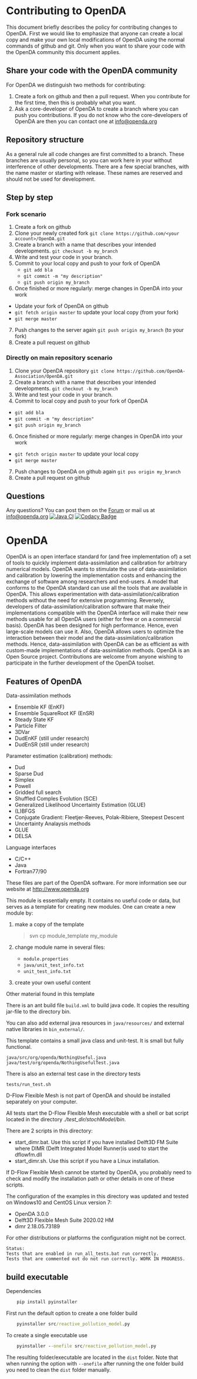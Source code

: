 
# Contributing to OpenDA

This document briefly describes the policy for contributing changes to OpenDA.
First we would like to emphasize that anyone can create a local copy and make your own
local modifications of OpenDA using the normal commands of github and git. Only when you want to
share your code with the OpenDA community this document applies.

## Share your code with the OpenDA community

For OpenDA we distinguish two methods for contributing:
1. Create a fork on github and then a pull request. When you contribute for the first time, then this is probably what you want.
2. Ask a core-developer of OpenDA to create a branch where you can push you contributions. If you do not know who the core-developers of OpenDA are then you can contact one at info@openda.org

## Repository structure

As a general rule all code changes are first committed to a branch. These branches are usually personal, so you can work here in your without interference of other developments. There are a few special branches, with the name master or starting with release. These names are reserved and should not be used for development.

## Step by step

### Fork scenario
1. Create a fork on github
2. Clone your newly created fork `git clone https://github.com/<your account>/OpenDA.git`
3. Create a branch with a name that describes your intended developments. `git checkout -b my_branch`
4. Write and test your code in your branch.
5. Commit to your local copy and push to your fork of OpenDA
   * `git add bla`
   * `git commit -m "my description"`
   * `git push origin my_branch`
6. Once finished or more regularly: merge changes in OpenDA into your work
  * Update your fork of OpenDA on github
  * `git fetch origin master` to update your local copy (from your fork)
  * `git merge master`
7. Push changes to the server again `git push origin my_branch` (to your fork)
8. Create a pull request on github

### Directly on main repository scenario
1. Clone your OpenDA repository `git clone https://github.com/OpenDA-Association/OpenDA.git`
3. Create a branch with a name that describes your intended developments.  `git checkout -b my_branch`
4. Write and test your code in your branch.
5. Commit to local copy and push to your fork of OpenDA
  * `git add bla`
  * `git commit -m "my description"`
  * `git push origin my_branch`
6. Once finished or more regularly: merge changes in OpenDA into your work
  * `git fetch origin master` to update your local copy
  * `git merge master`
7. Push changes to OpenDA on github again `git pus origin my_branch`
8. Create a pull request on github

## Questions

Any questions? You can post them on the [Forum](https://sourceforge.net/p/openda/discussion/?source=navbar) or mail us at info@openda.org
[![Java CI](https://github.com/OpenDA-Association/OpenDA/actions/workflows/ci.yml/badge.svg?branch=master)](https://github.com/OpenDA-Association/OpenDA/actions/workflows/ci.yml)
[![Codacy Badge](https://app.codacy.com/project/badge/Grade/465833e082b54b279105a280b36c75b8)](https://www.codacy.com/gh/OpenDA-Association/OpenDA/dashboard?utm_source=github.com&amp;utm_medium=referral&amp;utm_content=OpenDA-Association/OpenDA&amp;utm_campaign=Badge_Grade)

# OpenDA

OpenDA is an open interface standard for (and free implementation of) a set of tools to quickly implement data-assimilation and calibration for arbitrary numerical models. OpenDA wants to stimulate the use of data-assimilation and calibration by lowering the implementation costs and enhancing the exchange of software among researchers and end-users.
A model that conforms to the OpenDA standard can use all the tools that are available in OpenDA. This allows experimentation with data-assimilation/calibration methods without the need for extensive programming. Reversely, developers of data-assimilation/calibration software that make their implementations compatible with the OpenDA interface will make their new methods usable for all OpenDA users (either for free or on a commercial basis).
OpenDA has been designed for high performance. Hence, even large-scale models can use it. Also, OpenDA allows users to optimize the interaction between their model and the data-assimilation/calibration methods. Hence, data-assimilation with OpenDA can be as efficient as with custom-made implementations of data-assimilation methods.
OpenDA is an Open Source project. Contributions are welcome from anyone wishing to participate in the further development of the OpenDA toolset.

## Features of OpenDA

Data-assimilation methods

- Ensemble KF (EnKF)
- Ensemble SquareRoot KF (EnSR)
- Steady State KF
- Particle Filter
- 3DVar
- DudEnKF (still under research)
- DudEnSR (still under research)

Parameter estimation (calibration) methods:

- Dud
- Sparse Dud
- Simplex
- Powell
- Gridded full search
- Shuffled Comples Evolution (SCE)
- Generalized Likelihood Uncertainty Estimation (GLUE)
- (L)BFGS
- Conjugate Gradient: Fleetjer-Reeves, Polak-Ribiere, Steepest Descent
- Uncertainty Analaysis methods
- GLUE
- DELSA

Language interfaces

- C/C++
- Java
- Fortran77/90

These files are part of the OpenDA software. For more information see our website at
http://www.openda.org


This module is essentially empty. It contains no useful code or data, but serves as
a template for creating new modules. One can create a new module by:

1. make a copy of the template 

	> svn cp module_template my_module

2. change module name in several files:

    - `module.properties`
	- `java/unit_test_info.txt`
	- `unit_test_info.txt`

3. create your own useful content

Other material found in this template

There is an ant build file `build.xml` to build java code. It copies the resulting
jar-file to the directory bin. 

You can also add external java resources in `java/resources/` and external native libraries in `bin_external/`.
	
This template contains a small java class and unit-test. It is small but fully functional.

    java/src/org/openda/NothingUseful.java
    java/test/org/openda/NothingUsefulTest.java

There is also an external test case in the directory tests

    tests/run_test.sh
D-Flow Flexible Mesh is not part of OpenDA and should be installed separately on your computer. 

All tests start the D-Flow Flexible Mesh executable with a shell or bat script located in the directory *./test_dir/stochModel/bin*.

There are 2 scripts in this directory: 
- start_dimr.bat. Use this script if you have installed Delft3D FM Suite where DIMR (Delft Integrated Model Runner)is used to start the dflowfm.dll
- start_dimr.sh. Use this script if you have a Linux installation.
 
If D-Flow Flexible Mesh cannot be started by OpenDA, you probably need to check and modify the installation path or other details in one of these scripts. 

The configuration of the examples in this directory was updated and tested on Windows10 and CentOS Linux version 7:
- OpenDA 3.0.0
- Delft3D Flexible Mesh Suite 2020.02 HM
- dimr 2.18.05.73189

For other distributions or platforms the configuration might not be correct.

	Status: 
	Tests that are enabled in run_all_tests.bat run correctly. 
	Tests that are commented out do not run correctly. WORK IN PROGRESS.


## build executable

Dependencies

```bat
    pip install pyinstaller
```

First run the default option to create a one folder build
```bat
    pyinstaller src/reactive_pollution_model.py
```

To create a single executable use
```bat
    pyinstaller --onefile src/reactive_pollution_model.py
```

The resulting folder/executable are located in the `dist` folder.
Note that when running the option with `--onefile` after running the one folder build you need to clean the `dist` folder manually. 